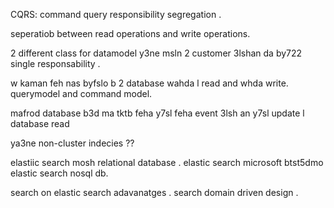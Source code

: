 CQRS: command query responsibility segregation .

seperatiob between read operations and write operations.

2 different class for datamodel y3ne msln 2 customer 
3lshan da by722 single responsability .

w kaman feh nas byfslo b 2 database wahda l read and whda write.
querymodel and command model.

mafrod database b3d ma tktb feha y7sl feha event 3lsh an y7sl update l database read 


ya3ne non-cluster indecies ??

elastiic search mosh relational database .
elastic search microsoft btst5dmo 
elastic search nosql db.



search on elastic search adavanatges .
search domain driven design .


